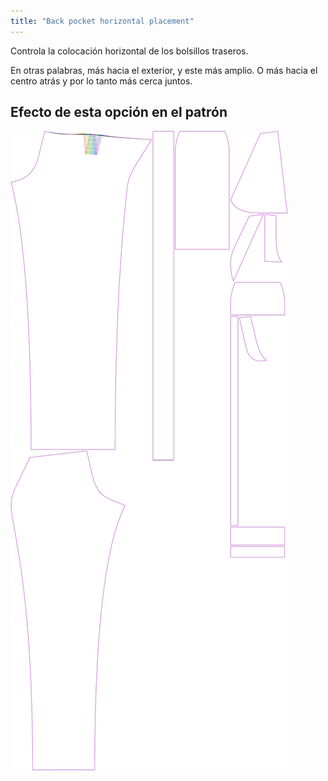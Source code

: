 ```yaml
---
title: "Back pocket horizontal placement"
---
```


Controla la colocación horizontal de los bolsillos traseros.

En otras palabras, más hacia el exterior, y este más amplio. O más hacia el centro atrás y por lo tanto más cerca juntos.

## Efecto de esta opción en el patrón

![Esta imagen muestra el efecto de esta opción superponiendo varias variantes que tienen un valor diferente para esta opción](charlie_backpockethorizontalplacement_sample.svg "Efecto de esta opción en el patrón")
